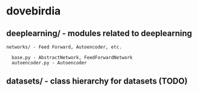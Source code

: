 # dovebirdia
## deeplearning/ - modules related to deeplearning
    
    networks/ - Feed Forward, Autoencoder, etc.
      
      base.py - AbstractNetwork, FeedForwardNetwork
      autoencoder.py - Autoencoder
      
## datasets/ - class hierarchy for datasets (TODO)
    
